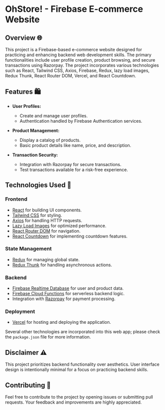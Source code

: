 # OhStore! - Firebase E-commerce Website

## Overview 🌐

This project is a Firebase-based e-commerce website designed for practicing and enhancing backend web development skills. The primary functionalities include user profile creation, product browsing, and secure transactions using Razorpay. The project incorporates various technologies such as React, Tailwind CSS, Axios, Firebase, Redux, lazy load images, Redux Thunk, React Router DOM, Vercel, and React Countdown.

## Features 🛍️

- **User Profiles:**
  - Create and manage user profiles.
  - Authentication handled by Firebase Authentication services.

- **Product Management:**
  - Display a catalog of products.
  - Basic product details like name, price, and description.

- **Transaction Security:**
  - Integration with Razorpay for secure transactions.
  - Test transactions available for a risk-free experience.

## Technologies Used 🚀

### Frontend

- [React](https://reactjs.org/) for building UI components.
- [Tailwind CSS](https://tailwindcss.com/) for styling.
- [Axios](https://axios-http.com/) for handling HTTP requests.
- [Lazy Load Images](https://www.npmjs.com/package/react-lazyload) for optimized performance.
- [React Router DOM](https://reactrouter.com/) for navigation.
- [React Countdown](https://www.npmjs.com/package/react-countdown) for implementing countdown features.

### State Management

- [Redux](https://redux.js.org/) for managing global state.
- [Redux Thunk](https://github.com/reduxjs/redux-thunk) for handling asynchronous actions.

### Backend

- [Firebase Realtime Database](https://firebase.google.com/docs/database) for user and product data.
- [Firebase Cloud Functions](https://firebase.google.com/docs/functions) for serverless backend logic.
- Integration with [Razorpay](https://razorpay.com/) for payment processing.

### Deployment

- [Vercel](https://vercel.com/) for hosting and deploying the application.

Several other technologies are incorporated into this web app; please check the `package.json` file for more information.

## Disclaimer ⚠️

This project prioritizes backend functionality over aesthetics. User interface design is intentionally minimal for a focus on practicing backend skills.

## Contributing 🤝

Feel free to contribute to the project by opening issues or submitting pull requests. Your feedback and improvements are highly appreciated.
